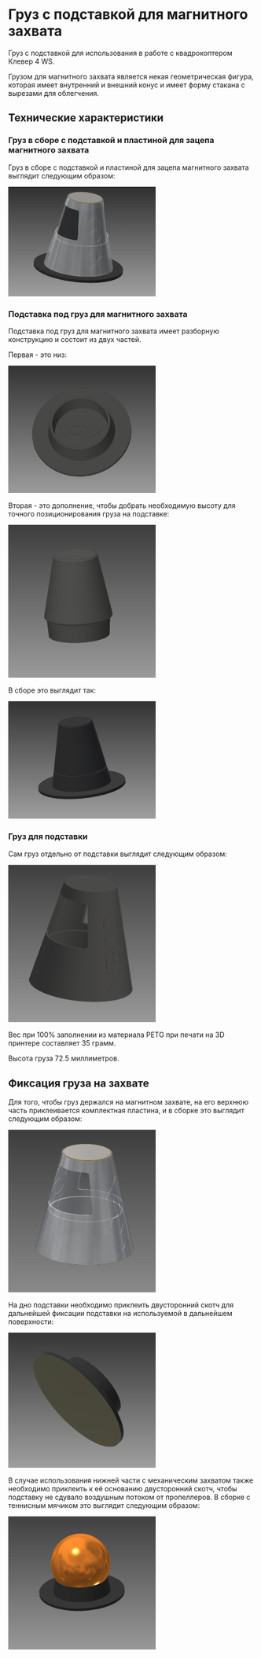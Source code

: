 # Груз с подставкой для магнитного захвата

Груз с подставкой для использования в работе с квадрокоптером Клевер 4 WS.

Грузом для магнитного захвата является некая геометрическая фигура, которая имеет внутренний и внешний конус и имеет форму стакана с вырезами для облегчения.

## Технические характеристики

### Груз в сборе с подставкой и пластиной для зацепа магнитного захвата

Груз в сборе с подставкой и пластиной для зацепа магнитного захвата выглядит следующим образом:

<img src="../assets/grip_load/assembly.png" width=300 class="zoom center">

### Подставка под груз для магнитного захвата

Подставка под груз для магнитного захвата имеет разборную конструкцию и состоит из двух частей.

Первая - это низ:

<img src="../assets/grip_load/ball_stand.png" width=300 class="zoom center">

Вторая - это дополнение, чтобы добрать необходимую высоту для точного позиционирования груза на подставке:

<img src="../assets/grip_load/addition.png" width=300 class="zoom center">

В сборе это выглядит так:

<img src="../assets/grip_load/cup_stand.png" width=300 class="zoom center">

### Груз для подставки

Сам груз отдельно от подставки выглядит следующим образом:

<img src="../assets/grip_load/cup.png" width=300 class="zoom center">

Вес при 100% заполнении из материала PETG при печати на 3D принтере составляет 35 грамм.

Высота груза 72.5 миллиметров.

## Фиксация груза на захвате

Для того, чтобы груз держался на магнитном захвате, на его верхнюю часть приклеивается комплектная пластина, и в сборке это выглядит следующим образом:

<img src="../assets/grip_load/cup_with_plate.png" width=300 class="zoom center">

На дно подставки необходимо приклеить двусторонний скотч для дальнейшей фиксации подставки на используемой в дальнейшем поверхности:

<img src="../assets/grip_load/stand_tape.png" width=300 class="zoom center">

В случае использования нижней части с механическим захватом также необходимо приклеить к её основанию двусторонний скотч, чтобы подставку не сдувало воздушным потоком от пропеллеров. В сборке с теннисным мячиком это выглядит следующим образом:

<img src="../assets/grip_load/stand_with_ball.png" width=300 class="zoom center">

